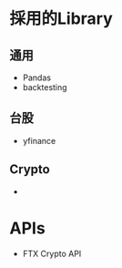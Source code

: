 

# 採用的Library

## 通用
- Pandas
- backtesting

## 台股
- yfinance

## Crypto
- 

# APIs

- FTX Crypto API